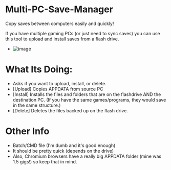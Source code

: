 # Multi-PC-Save-Manager
Copy saves between computers easily and quickly!

If you have multiple gaming PCs (or just need to sync saves) you can use this tool to upload and install saves from a flash drive.
- ![image](https://github.com/IHateMakingUsernamesForStuff/Multi-PC-Save-Manager/assets/153030981/db9ba5f6-73d9-4537-aed1-5c23db3aa718)


# What Its Doing:
- Asks if you want to upload, install, or delete.
- [Upload] Copies APPDATA from source PC
- [Install] Installs the files and folders that are on the flashdrive AND the destination PC. (If you have the same games/programs, they would save in the same structure.)
- [Delete] Deletes the files backed up on the flash drive.

# Other Info
- Batch/CMD file (I'm dumb and it's good enough)
- It should be pretty quick (depends on the drive)
- Also, Chromium browsers have a really big APPDATA folder (mine was 1.5 gigs!) so keep that in mind.
